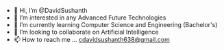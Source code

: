 - 👋 Hi, I’m @DavidSushanth
- 👀 I’m interested in any Advanced Future Technologies
- 🌱 I’m currently learning Computer Science and Engineering (Bachelor's)
- 💞️ I’m looking to collaborate on Artificial Intelligence
- 📫 How to reach me ... cdavidsushanth638@gmail.com
